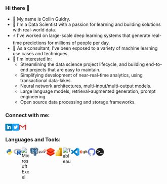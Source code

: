 ### Hi there 👋

- 💬 My name is Collin Guidry.
- 🔬 I'm a Data Scientist with a passion for learning and building solutions with real-world data.
- ⚡ I've worked on large-scale deep learning systems that generate real-time predictions for millions of people per day.
- 🔮 As a consultant, I've been exposed to a variety of machine learning use cases and techniques.
- 🔭 I'm interested in:
  - Streamlining the data science project lifecycle, and building end-to-end projects that are easy to maintain.
  - Simplifying development of near-real-time analytics, using transactional data-lakes.
  - Neural network architectures, multi-input/multi-output models.
  - Large language models, retrieval-augmented generation, prompt engineering.
  - Open source data processing and storage frameworks.

### Connect with me:

[<img align="left" alt="cg | LinkedIn" width="22px" src="./assets/linkedin-icon.png" />][linkedin]
[<img align="left" alt="cg | Twitter" width="22px" src="./assets/twitter-icon.png" />][twitter]
[<img align="left" alt="cg | Email" width="22px" src="./assets/mail-icon.png" />][mail]

<br />

### Languages and Tools:

[<img align="left" alt="Python" width="26px" src="https://raw.githubusercontent.com/github/explore/80688e429a7d4ef2fca1e82350fe8e3517d3494d/topics/python/python.png" />][website]
[<img align="left" alt="R" width="26px" src="https://raw.githubusercontent.com/github/explore/80688e429a7d4ef2fca1e82350fe8e3517d3494d/topics/r/r.png" />][website]
[<img align="left" alt="Microsoft Excel" width="26px" src="https://img.icons8.com/color/452/microsoft-excel-2019--v1.png" />][website]
[<img align="left" alt="PostgreSQL" width="26px" src="https://raw.githubusercontent.com/github/explore/80688e429a7d4ef2fca1e82350fe8e3517d3494d/topics/postgresql/postgresql.png" />][website]
[<img align="left" alt="Apacke Spark" width="26px" src="./assets/spark-icon.png" />][website]
[<img align="left" alt="Databricks" width="26px" src="./assets/databricks-icon.png" />][website]
[<img align="left" alt="PowerBI" width="26px" src="./assets/powerbi-icon.svg.png" />][website]
[<img align="left" alt="Tableau" width="26px" src="https://cdn.worldvectorlogo.com/logos/tableau-software.svg" />][website]
[<img align="left" alt="Visual Studio Code" width="26px" src="https://raw.githubusercontent.com/github/explore/80688e429a7d4ef2fca1e82350fe8e3517d3494d/topics/visual-studio-code/visual-studio-code.png" />][website]
[<img align="left" alt="Git" width="26px" src="https://raw.githubusercontent.com/github/explore/80688e429a7d4ef2fca1e82350fe8e3517d3494d/topics/git/git.png" />][website]
[<img align="left" alt="GitHub" width="26px" src="./assets/github-icon.png" />][website]
[<img align="left" alt="Bash" width="26px" src="https://raw.githubusercontent.com/github/explore/80688e429a7d4ef2fca1e82350fe8e3517d3494d/topics/terminal/terminal.png" />][website]

<br />


[twitter]: https://twitter.com/collinguidry
[mail]: mailto:c.guidry97@gmail.com
[linkedin]: https://www.linkedin.com/in/collinguidry/
[website]: http://www.github.com/jcguidry
